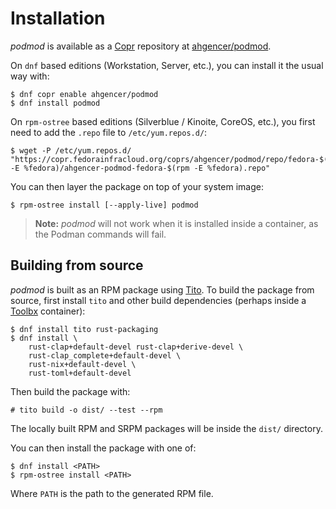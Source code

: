 # Installation

*podmod* is available as a [Copr](https://docs.fedoraproject.org/en-US/infra/sysadmin_guide/copr/) repository
at [ahgencer/podmod](https://copr.fedorainfracloud.org/coprs/ahgencer/podmod/).

On `dnf` based editions (Workstation, Server, etc.), you can install it the usual way with:

    $ dnf copr enable ahgencer/podmod
    $ dnf install podmod

On `rpm-ostree` based editions (Silverblue / Kinoite, CoreOS, etc.), you first need to add the `.repo` file
to `/etc/yum.repos.d/`:

    $ wget -P /etc/yum.repos.d/ "https://copr.fedorainfracloud.org/coprs/ahgencer/podmod/repo/fedora-$(rpm -E %fedora)/ahgencer-podmod-fedora-$(rpm -E %fedora).repo"

You can then layer the package on top of your system image:

    $ rpm-ostree install [--apply-live] podmod

> **Note:** *podmod* will not work when it is installed inside a container, as the Podman commands will fail.

## Building from source

*podmod* is built as an RPM package using [Tito](https://github.com/rpm-software-management/tito). To build the package
from source, first install `tito` and other build dependencies (perhaps inside
a [Toolbx](https://docs.fedoraproject.org/en-US/fedora-silverblue/toolbox/) container):

    $ dnf install tito rust-packaging
    $ dnf install \
        rust-clap+default-devel rust-clap+derive-devel \
        rust-clap_complete+default-devel \
        rust-nix+default-devel \
        rust-toml+default-devel

Then build the package with:

    # tito build -o dist/ --test --rpm

The locally built RPM and SRPM packages will be inside the `dist/` directory.

You can then install the package with one of:

    $ dnf install <PATH>
    $ rpm-ostree install <PATH>

Where `PATH` is the path to the generated RPM file.
